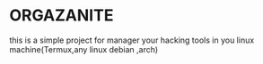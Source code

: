 # ORGAZANITE
this is a simple project  for  manager your hacking tools  in you linux machine(Termux,any linux debian ,arch)
